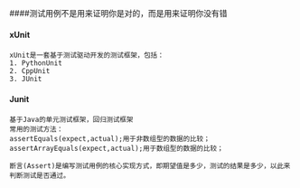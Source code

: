 ####测试用例不是用来证明你是对的，而是用来证明你没有错

#### xUnit
    xUnit是一套基于测试驱动开发的测试框架，包括：
    1. PythonUnit
    2. CppUnit
    3. JUnit
#### Junit
    基于Java的单元测试框架，回归测试框架
    常用的测试方法：
    assertEquals(expect,actual);用于非数组型的数据的比较；
    assertArrayEquals(expect,actual);用于数组型的数据的比较；
    
    断言(Assert)是编写测试用例的核心实现方式，即期望值是多少，测试的结果是多少，以此来判断测试是否通过。
